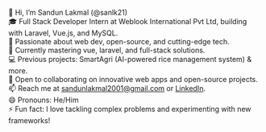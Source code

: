 👋 Hi, I’m Sandun Lakmal (@sanlk21)  
🎓 Full Stack Developer Intern at Weblook International Pvt Ltd, building with Laravel, Vue.js, and MySQL.  
👀 Passionate about web dev, open-source, and cutting-edge tech.  
🌱 Currently mastering vue, laravel, and full-stack solutions.  
💻 Previous projects: SmartAgri (AI-powered rice management system) & more.  
💞️ Open to collaborating on innovative web apps and open-source projects.  
📫 Reach me at sandunlakmal2001@gmail.com or [LinkedIn](https://www.linkedin.com/in/sandun-lakmal).  
😄 Pronouns: He/Him  
⚡ Fun fact: I love tackling complex problems and experimenting with new frameworks!
